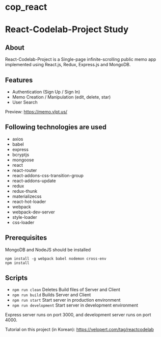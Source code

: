 # cop_react 
  

# React-Codelab-Project Study

## About

React-Codelab-Project is a Single-page infinite-scrolling public memo app implemented using React.js, Redux, Express.js and MongoDB.

## Features
- Authentication (Sign Up / Sign In)
- Memo Creation / Manipulation (edit, delete, star)
- User Search

Preview: https://memo.vlpt.us/

## Following technologies are used
- axios
- babel
- express
- bcryptjs
- mongoose
- react
- react-router
- react-addons-css-transition-group
- react-addons-update
- redux
- redux-thunk
- materializecss
- react-hot-loader
- webpack
- webpack-dev-server
- style-loader
- css-loader


## Prerequisites
MongoDB and NodeJS should be installed

```
npm install -g webpack babel nodemon cross-env
npm install
```

## Scripts

- `npm run clean` Deletes Build files of Server and Client
- `npm run build` Builds Server and Client
- `npm run start` Start server in production environment
- `npm run development` Start server in development environment

Express server runs on port 3000, and development server runs on port 4000.

Tutorial on this project (in Korean): https://velopert.com/tag/reactcodelab